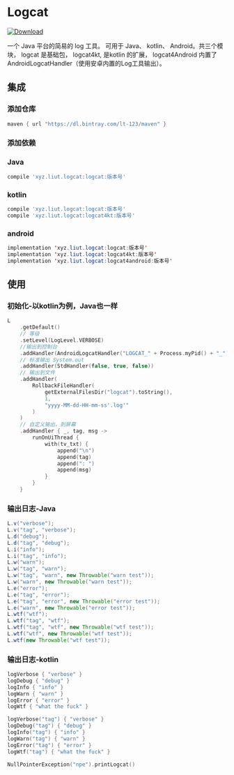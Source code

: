 # Logcat

[![Download](https://api.bintray.com/packages/lt-123/maven/logcat/images/download.svg)](https://bintray.com/lt-123/maven/logcat/)

一个 Java 平台的简易的 log 工具。 可用于 Java、 kotlin、 Android。共三个模块， logcat 是基础包， logcat4kt, 是kotlin 的扩展， logcat4Android 内置了 AndroidLogcatHandler（使用安卓内置的Log工具输出）。

## 集成

### 添加仓库

```groovy
maven { url "https://dl.bintray.com/lt-123/maven" }
```

### 添加依赖
  
### Java

```groovy
compile 'xyz.liut.logcat:logcat:版本号'
```

### kotlin

```groovy
compile 'xyz.liut.logcat:logcat:版本号'
compile 'xyz.liut.logcat:logcat4kt:版本号'
```

### android

```java
implementation 'xyz.liut.logcat:logcat:版本号'
implementation 'xyz.liut.logcat:logcat4kt:版本号'
implementation 'xyz.liut.logcat:logcat4android:版本号'
```

## 使用

### 初始化-以kotlin为例，Java也一样

```kotlin
L
    .getDefault()
    // 等级
    .setLevel(LogLevel.VERBOSE)
    //输出到控制台
    .addHandler(AndroidLogcatHandler("LOGCAT_" + Process.myPid() + "_"))
    // 标准输出 System.out
    .addHandler(StdHandler(false, true, false))
    // 输出到文件
    .addHandler(
        RollbackFileHandler(
            getExternalFilesDir("logcat").toString(),
            1,
            "yyyy-MM-dd-HH-mm-ss'.log'"
        )
    )
    // 自定义输出，到屏幕
    .addHandler { _, tag, msg ->
        runOnUiThread {
            with(tv_txt) {
                append("\n")
                append(tag)
                append(": ")
                append(msg)
            }
        }
    }
```

### 输出日志-Java

```java
L.v("verbose");
L.v("tag", "verbose");
L.d("debug");
L.d("tag", "debug");
L.i("info");
L.i("tag", "info");
L.w("warn");
L.w("tag", "warn");
L.w("tag", "warn", new Throwable("warn test"));
L.w("warn", new Throwable("warn test"));
L.e("error");
L.e("tag", "error");
L.e("tag", "error", new Throwable("error test"));
L.e("warn", new Throwable("error test"));
L.wtf("wtf");
L.wtf("tag", "wtf");
L.wtf("tag", "wtf", new Throwable("wtf test"));
L.wtf("wtf", new Throwable("wtf test"));
L.wtf(new Throwable("wtf test"));
```

### 输出日志-kotlin

```kotlin
logVerbose { "verbose" }
logDebug { "debug" }
logInfo { "info" }
logWarn { "warn" }
logError { "error" }
logWtf { "what the fuck" }

logVerbose("tag") { "verbose" }
logDebug("tag") { "debug" }
logInfo("tag") { "info" }
logWarn("tag") { "warn" }
logError("tag") { "error" }
logWtf("tag") { "what the fuck" }

NullPointerException("npe").printLogcat()
```

